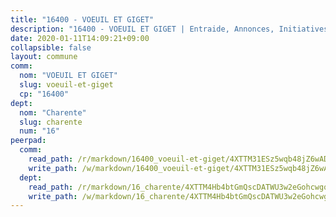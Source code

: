 ```yaml
---
title: "16400 - VOEUIL ET GIGET"
description: "16400 - VOEUIL ET GIGET | Entraide, Annonces, Initiatives"
date: 2020-01-11T14:09:21+09:00
collapsible: false
layout: commune
comm:
  nom: "VOEUIL ET GIGET"
  slug: voeuil-et-giget
  cp: "16400"
dept:
  nom: "Charente"
  slug: charente
  num: "16"
peerpad:
  comm:
    read_path: /r/markdown/16400_voeuil-et-giget/4XTTM31ESz5wqb48jZ6wADUJj3dQnJnesCWny3seydeVqws6a
    write_path: /w/markdown/16400_voeuil-et-giget/4XTTM31ESz5wqb48jZ6wADUJj3dQnJnesCWny3seydeVqws6a-K3TgUkgcQCRJtGbjHf38JiKX9yB9h6y2HHkhpApT69KDy2fg2LvLxWwePG5CPXZp6ogf2xEwRPM6DLFoFZ9Bn5LAG5HiKu1fwoLib845i3MpJtuEDhLTLwFS5syRsFC9icpohNbL
  dept:
    read_path: /r/markdown/16_charente/4XTTM4Hb4btGmQscDATWU3w2eGohcwgqasCDtGWVahJnAEsq8
    write_path: /w/markdown/16_charente/4XTTM4Hb4btGmQscDATWU3w2eGohcwgqasCDtGWVahJnAEsq8-K3TgU9zhAjxEMbYrSr9VB24idAgS7xBryN3TjEsJmsrToRfRc8PWUu9zDXmtMXWLR7TNqZhAPJFsnJ4QbuWpLJvHpyW2q8LZxtsaakTfiMdj4HFsc11ZXzpn4aT8zYKZzSLwV1CA
---
```


